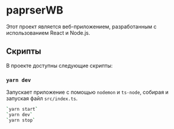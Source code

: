 # paprserWB

Этот проект является веб-приложением, разработанным с использованием React и Node.js.

## Скрипты

В проекте доступны следующие скрипты:

### `yarn dev`

Запускает приложение с помощью `nodemon` и `ts-node`, собирая и запуская файл `src/index.ts`.

```bash
`yarn start`
`yarn dev`
`yarn stop`
```
